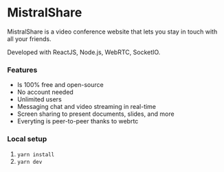 # MistralShare

MistralShare is a video conference website that lets you stay in touch with all your friends.

Developed with ReactJS, Node.js, WebRTC, SocketIO.

### Features
- Is 100% free and open-source
- No account needed
- Unlimited users
- Messaging chat and video streaming in real-time
- Screen sharing to present documents, slides, and more
- Everyting is peer-to-peer thanks to webrtc


### Local setup

1. `yarn install`
2. `yarn dev`